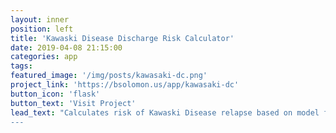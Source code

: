 ```yaml
---
layout: inner
position: left
title: 'Kawaski Disease Discharge Risk Calculator'
date: 2019-04-08 21:15:00
categories: app
tags:
featured_image: '/img/posts/kawasaki-dc.png'
project_link: 'https://bsolomon.us/app/kawasaki-dc'
button_icon: 'flask'
button_text: 'Visit Project'
lead_text: "Calculates risk of Kawaski Disease relapse based on model from Hester *et al.* (2019) PMID: 31501220
---
```

